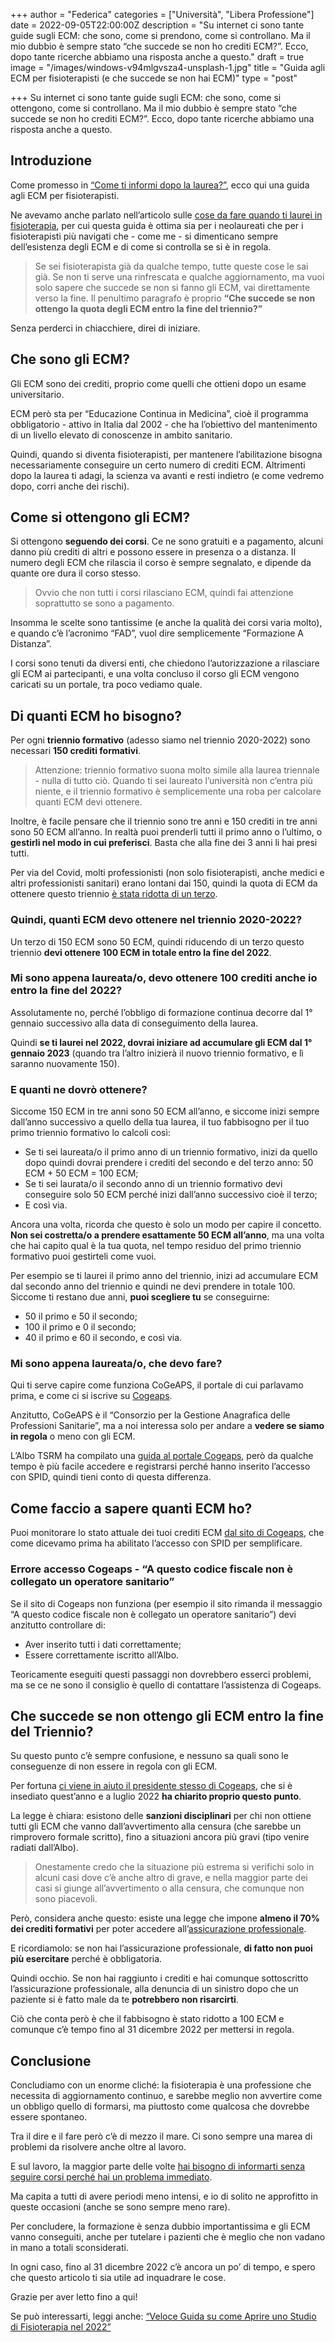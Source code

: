 +++
author = "Federica"
categories = ["Università", "Libera Professione"]
date = 2022-09-05T22:00:00Z
description = "Su internet ci sono tante guide sugli ECM: che sono, come si prendono, come si controllano. Ma il mio dubbio è sempre stato “che succede se non ho crediti ECM?”. Ecco, dopo tante ricerche abbiamo una risposta anche a questo."
draft = true
image = "/images/windows-v94mlgvsza4-unsplash-1.jpg"
title = "Guida agli ECM per fisioterapisti (e che succede se non hai ECM)"
type = "post"

+++
Su internet ci sono tante guide sugli ECM: che sono, come si ottengono, come si controllano. Ma il mio dubbio è sempre stato “che succede se non ho crediti ECM?”. Ecco, dopo tante ricerche abbiamo una risposta anche a questo.

## Introduzione

Come promesso in [“Come ti informi dopo la laurea?”](https://fisioterapisti.org/come-ti-informi-dopo-la-laurea/), ecco qui una guida agli ECM per fisioterapisti.

Ne avevamo anche parlato nell’articolo sulle [cose da fare quando ti laurei in fisioterapia](https://fisioterapisti.org/5-cose-da-fare-appena-dopo-la-laurea-in-fisioterapia/), per cui questa guida è ottima sia per i neolaureati che per i fisioterapisti più navigati che - come me - si dimenticano sempre dell’esistenza degli ECM e di come si controlla se si è in regola.

> Se sei fisioterapista già da qualche tempo, tutte queste cose le sai già. Se non ti serve una rinfrescata e qualche aggiornamento, ma vuoi solo sapere che succede se non si fanno gli ECM, vai direttamente verso la fine. Il penultimo paragrafo è proprio **“Che succede se non ottengo la quota degli ECM entro la fine del triennio?”**

Senza perderci in chiacchiere, direi di iniziare.

## Che sono gli ECM?

Gli ECM sono dei crediti, proprio come quelli che ottieni dopo un esame universitario.

ECM però sta per “Educazione Continua in Medicina”, cioè il programma obbligatorio - attivo in Italia dal 2002 - che ha l’obiettivo del mantenimento di un livello elevato di conoscenze in ambito sanitario.

Quindi, quando si diventa fisioterapisti, per mantenere l’abilitazione bisogna necessariamente conseguire un certo numero di crediti ECM. Altrimenti dopo la laurea ti adagi, la scienza va avanti e resti indietro (e come vedremo dopo, corri anche dei rischi).

## Come si ottengono gli ECM?

Si ottengono **seguendo dei corsi**. Ce ne sono gratuiti e a pagamento, alcuni danno più crediti di altri e possono essere in presenza o a distanza. Il numero degli ECM che rilascia il corso è sempre segnalato, e dipende da quante ore dura il corso stesso. 

> Ovvio che non tutti i corsi rilasciano ECM, quindi fai attenzione soprattutto se sono a pagamento.

Insomma le scelte sono tantissime (e anche la qualità dei corsi varia molto), e quando c’è l’acronimo “FAD”, vuol dire semplicemente “Formazione A Distanza”.

I corsi sono tenuti da diversi enti, che chiedono l’autorizzazione a rilasciare gli ECM ai partecipanti, e una volta concluso il corso gli ECM vengono caricati su un portale, tra poco vediamo quale.

## Di quanti ECM ho bisogno?

Per ogni **triennio formativo** (adesso siamo nel triennio 2020-2022) sono necessari **150 crediti formativi**.

> Attenzione: triennio formativo suona molto simile alla laurea triennale - nulla di tutto ciò. Quando ti sei laureato l’università non c’entra più niente, e il triennio formativo è semplicemente una roba per calcolare quanti ECM devi ottenere.

Inoltre, è facile pensare che il triennio sono tre anni e 150 crediti in tre anni sono 50 ECM all’anno. In realtà puoi prenderli tutti il primo anno o l’ultimo, o **gestirli nel modo in cui preferisci**. Basta che alla fine dei 3 anni li hai presi tutti.

Per via del Covid, molti professionisti (non solo fisioterapisti, anche medici e altri professionisti sanitari) erano lontani dai 150, quindi la quota di ECM da ottenere questo triennio [è stata ridotta di un terzo](https://www.quotidianosanita.it/lavoro-e-professioni/articolo.php?articolo_id=106634).

### Quindi, quanti ECM devo ottenere nel triennio 2020-2022?

Un terzo di 150 ECM sono 50 ECM, quindi riducendo di un terzo questo triennio **devi ottenere 100 ECM in totale entro la fine del 2022**.

### Mi sono appena laureata/o, devo ottenere 100 crediti anche io entro la fine del 2022?

Assolutamente no, perché l’obbligo di formazione continua decorre dal 1° gennaio successivo alla data di conseguimento della laurea.

Quindi **se ti laurei nel 2022, dovrai iniziare ad accumulare gli ECM dal 1° gennaio 2023** (quando tra l’altro inizierà il nuovo triennio formativo, e lì saranno nuovamente 150).

### E quanti ne dovrò ottenere?

Siccome 150 ECM in tre anni sono 50 ECM all’anno, e siccome inizi sempre dall’anno successivo a quello della tua laurea, il tuo fabbisogno per il tuo primo triennio formativo lo calcoli così:

* Se ti sei laureata/o il primo anno di un triennio formativo, inizi da quello dopo quindi dovrai prendere i crediti del secondo e del terzo anno: 50 ECM + 50 ECM = 100 ECM;
* Se ti sei laurata/o il secondo anno di un triennio formativo devi conseguire solo 50 ECM perché inizi dall’anno successivo cioè il terzo;
* E così via.

Ancora una volta, ricorda che questo è solo un modo per capire il concetto. **Non sei costretta/o a prendere esattamente 50 ECM all’anno**, ma una volta che hai capito qual è la tua quota, nel tempo residuo del primo triennio formativo puoi gestirteli come vuoi.

Per esempio se ti laurei il primo anno del triennio, inizi ad accumulare ECM dal secondo anno del triennio e quindi ne devi prendere in totale 100. Siccome ti restano due anni, **puoi scegliere tu** se conseguirne:

* 50 il primo e 50 il secondo;
* 100 il primo e 0 il secondo;
* 40 il primo e 60 il secondo, e così via.

### Mi sono appena laureata/o, che devo fare?

Qui ti serve capire come funziona CoGeAPS, il portale di cui parlavamo prima, e come ci si iscrive su [Cogeaps](https://application.cogeaps.it/login).

Anzitutto, CoGeAPS è il “Consorzio per la Gestione Anagrafica delle Professioni Sanitarie”, ma a noi interessa solo per andare a **vedere se siamo in regola** o meno con gli ECM.

L’Albo TSRM ha compilato una [guida al portale Cogeaps](https://www.tsrmumbria.it/wp-content/uploads/2018/05/guida-al-portale-cogeaps.pdf), però da qualche tempo è più facile accedere e registrarsi perché hanno inserito l’accesso con SPID, quindi tieni conto di questa differenza.

## Come faccio a sapere quanti ECM ho?

Puoi monitorare lo stato attuale dei tuoi crediti ECM [dal sito di Cogeaps](https://application.cogeaps.it/login), che come dicevamo prima ha abilitato l’accesso con SPID per semplificare.

### Errore accesso Cogeaps - “A questo codice fiscale non è collegato un operatore sanitario”

Se il sito di Cogeaps non funziona (per esempio il sito rimanda il messaggio “A questo codice fiscale non è collegato un operatore sanitario”) devi anzitutto controllare di:

* Aver inserito tutti i dati correttamente;
* Essere correttamente iscritto all’Albo.

Teoricamente eseguiti questi passaggi non dovrebbero esserci problemi, ma se ce ne sono il consiglio è quello di contattare l’assistenza di Cogeaps.

## Che succede se non ottengo gli ECM entro la fine del Triennio?

Su questo punto c’è sempre confusione, e nessuno sa quali sono le conseguenze di non essere in regola con gli ECM.

Per fortuna [ci viene in aiuto il presidente stesso di Cogeaps](https://www.cogeaps.it/?p=14322), che si è insediato quest’anno e a luglio 2022 **ha chiarito proprio questo punto**.

La legge è chiara: esistono delle **sanzioni disciplinari** per chi non ottiene tutti gli ECM che vanno dall’avvertimento alla censura (che sarebbe un rimprovero formale scritto), fino a situazioni ancora più gravi (tipo venire radiati dall’Albo).

> Onestamente credo che la situazione più estrema si verifichi solo in alcuni casi dove c’è anche altro di grave, e nella maggior parte dei casi si giunge all’avvertimento o alla censura, che comunque non sono piacevoli.

Però, considera anche questo: esiste una legge che impone **almeno il 70% dei crediti formativi** per poter accedere all’[assicurazione professionale](https://fisioterapisti.org/parliamo-di-assicurazione-professionale-per-fisioterapisti/).

E ricordiamolo: se non hai l’assicurazione professionale, **di fatto non puoi più esercitare** perché è obbligatoria.

Quindi occhio. Se non hai raggiunto i crediti e hai comunque sottoscritto l’assicurazione professionale, alla denuncia di un sinistro dopo che un paziente si è fatto male da te **potrebbero non risarcirti**.

Ciò che conta però è che il fabbisogno è stato ridotto a 100 ECM e comunque c’è tempo fino al 31 dicembre 2022 per mettersi in regola.

## Conclusione

Concludiamo con un enorme cliché: la fisioterapia è una professione che necessita di aggiornamento continuo, e sarebbe meglio non avvertire come un obbligo quello di formarsi, ma piuttosto come qualcosa che dovrebbe essere spontaneo.

Tra il dire e il fare però c’è di mezzo il mare. Ci sono sempre una marea di problemi da risolvere anche oltre al lavoro.

E sul lavoro, la maggior parte delle volte [hai bisogno di informarti senza seguire corsi perché hai un problema immediato](https://fisioterapisti.org/come-ti-informi-dopo-la-laurea/).

Ma capita a tutti di avere periodi meno intensi, e io di solito ne approfitto in queste occasioni (anche se sono sempre meno rare).

Per concludere, la formazione è senza dubbio importantissima e gli ECM vanno conseguiti, anche per tutelare i pazienti che è meglio che non vadano in mano a totali sconsiderati.

In ogni caso, fino al 31 dicembre 2022 c’è ancora un po’ di tempo, e spero che questo articolo ti sia utile ad inquadrare le cose.

Grazie per aver letto fino a qui!

Se può interessarti, leggi anche: [“Veloce Guida su come Aprire uno Studio di Fisioterapia nel 2022”](https://fisioterapisti.org/veloce-guida-su-come-aprire-uno-studio-di-fisioterapia-nel-2022/)
